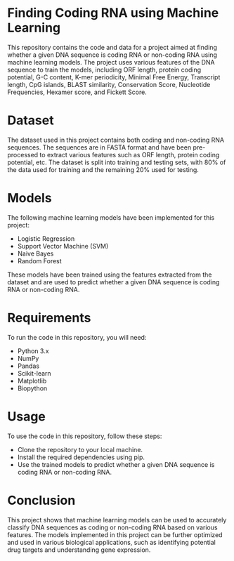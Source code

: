 # Finding Coding RNA using Machine Learning

This repository contains the code and data for a project aimed at finding whether a given DNA sequence is coding RNA or non-coding RNA using machine learning models. The project uses various features of the DNA sequence to train the models, including ORF length, protein coding potential, G-C content, K-mer periodicity, Minimal Free Energy, Transcript length, CpG islands, BLAST similarity, Conservation Score, Nucleotide Frequencies, Hexamer score, and Fickett Score.
# Dataset

The dataset used in this project contains both coding and non-coding RNA sequences. The sequences are in FASTA format and have been pre-processed to extract various features such as ORF length, protein coding potential, etc. The dataset is split into training and testing sets, with 80% of the data used for training and the remaining 20% used for testing.

# Models

The following machine learning models have been implemented for this project:

-    Logistic Regression
-    Support Vector Machine (SVM)
-    Naive Bayes
-    Random Forest

These models have been trained using the features extracted from the dataset and are used to predict whether a given DNA sequence is coding RNA or non-coding RNA.

# Requirements

To run the code in this repository, you will need:

-    Python 3.x
-    NumPy
-    Pandas
-    Scikit-learn
-    Matplotlib
-    Biopython

# Usage

To use the code in this repository, follow these steps:

 -   Clone the repository to your local machine.
 -   Install the required dependencies using pip.
 -   Use the trained models to predict whether a given DNA sequence is coding RNA or non-coding RNA.

# Conclusion

This project shows that machine learning models can be used to accurately classify DNA sequences as coding or non-coding RNA based on various features. The models implemented in this project can be further optimized and used in various biological applications, such as identifying potential drug targets and understanding gene expression.
